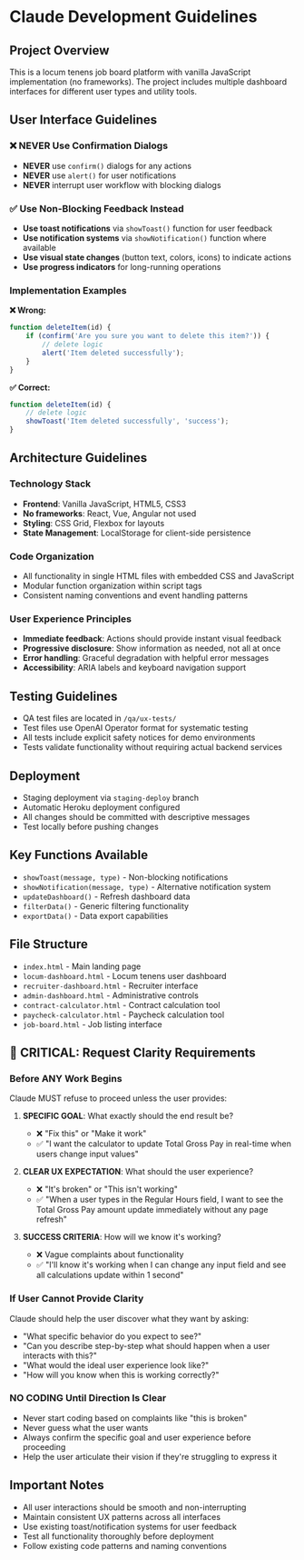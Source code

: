 # Claude Development Guidelines

## Project Overview
This is a locum tenens job board platform with vanilla JavaScript implementation (no frameworks). The project includes multiple dashboard interfaces for different user types and utility tools.

## User Interface Guidelines

### ❌ NEVER Use Confirmation Dialogs
- **NEVER** use `confirm()` dialogs for any actions
- **NEVER** use `alert()` for user notifications
- **NEVER** interrupt user workflow with blocking dialogs

### ✅ Use Non-Blocking Feedback Instead
- **Use toast notifications** via `showToast()` function for user feedback
- **Use notification systems** via `showNotification()` function where available
- **Use visual state changes** (button text, colors, icons) to indicate actions
- **Use progress indicators** for long-running operations

### Implementation Examples

**❌ Wrong:**
```javascript
function deleteItem(id) {
    if (confirm('Are you sure you want to delete this item?')) {
        // delete logic
        alert('Item deleted successfully');
    }
}
```

**✅ Correct:**
```javascript
function deleteItem(id) {
    // delete logic
    showToast('Item deleted successfully', 'success');
}
```

## Architecture Guidelines

### Technology Stack
- **Frontend**: Vanilla JavaScript, HTML5, CSS3
- **No frameworks**: React, Vue, Angular not used
- **Styling**: CSS Grid, Flexbox for layouts
- **State Management**: LocalStorage for client-side persistence

### Code Organization
- All functionality in single HTML files with embedded CSS and JavaScript
- Modular function organization within script tags
- Consistent naming conventions and event handling patterns

### User Experience Principles
- **Immediate feedback**: Actions should provide instant visual feedback
- **Progressive disclosure**: Show information as needed, not all at once
- **Error handling**: Graceful degradation with helpful error messages
- **Accessibility**: ARIA labels and keyboard navigation support

## Testing Guidelines
- QA test files are located in `/qa/ux-tests/`
- Test files use OpenAI Operator format for systematic testing
- All tests include explicit safety notices for demo environments
- Tests validate functionality without requiring actual backend services

## Deployment
- Staging deployment via `staging-deploy` branch
- Automatic Heroku deployment configured
- All changes should be committed with descriptive messages
- Test locally before pushing changes

## Key Functions Available
- `showToast(message, type)` - Non-blocking notifications
- `showNotification(message, type)` - Alternative notification system
- `updateDashboard()` - Refresh dashboard data
- `filterData()` - Generic filtering functionality
- `exportData()` - Data export capabilities

## File Structure
- `index.html` - Main landing page
- `locum-dashboard.html` - Locum tenens user dashboard
- `recruiter-dashboard.html` - Recruiter interface
- `admin-dashboard.html` - Administrative controls
- `contract-calculator.html` - Contract calculation tool
- `paycheck-calculator.html` - Paycheck calculation tool
- `job-board.html` - Job listing interface

## 🚨 CRITICAL: Request Clarity Requirements

### Before ANY Work Begins
Claude MUST refuse to proceed unless the user provides:

1. **SPECIFIC GOAL**: What exactly should the end result be?
   - ❌ "Fix this" or "Make it work" 
   - ✅ "I want the calculator to update Total Gross Pay in real-time when users change input values"

2. **CLEAR UX EXPECTATION**: What should the user experience?
   - ❌ "It's broken" or "This isn't working"
   - ✅ "When a user types in the Regular Hours field, I want to see the Total Gross Pay amount update immediately without any page refresh"

3. **SUCCESS CRITERIA**: How will we know it's working?
   - ❌ Vague complaints about functionality
   - ✅ "I'll know it's working when I can change any input field and see all calculations update within 1 second"

### If User Cannot Provide Clarity
Claude should help the user discover what they want by asking:
- "What specific behavior do you expect to see?"
- "Can you describe step-by-step what should happen when a user interacts with this?"
- "What would the ideal user experience look like?"
- "How will you know when this is working correctly?"

### NO CODING Until Direction Is Clear
- Never start coding based on complaints like "this is broken"
- Never guess what the user wants
- Always confirm the specific goal and user experience before proceeding
- Help the user articulate their vision if they're struggling to express it

## Important Notes
- All user interactions should be smooth and non-interrupting
- Maintain consistent UX patterns across all interfaces
- Use existing toast/notification systems for user feedback
- Test all functionality thoroughly before deployment
- Follow existing code patterns and naming conventions